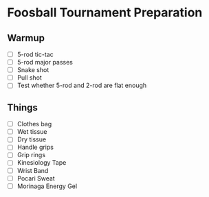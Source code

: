 # Foosball Tournament Preparation

## Warmup

- [ ] 5-rod tic-tac
- [ ] 5-rod major passes
- [ ] Snake shot
- [ ] Pull shot
- [ ] Test whether 5-rod and 2-rod are flat enough

## Things

- [ ] Clothes bag
- [ ] Wet tissue
- [ ] Dry tissue
- [ ] Handle grips
- [ ] Grip rings
- [ ] Kinesiology Tape
- [ ] Wrist Band
- [ ] Pocari Sweat
- [ ] Morinaga Energy Gel
